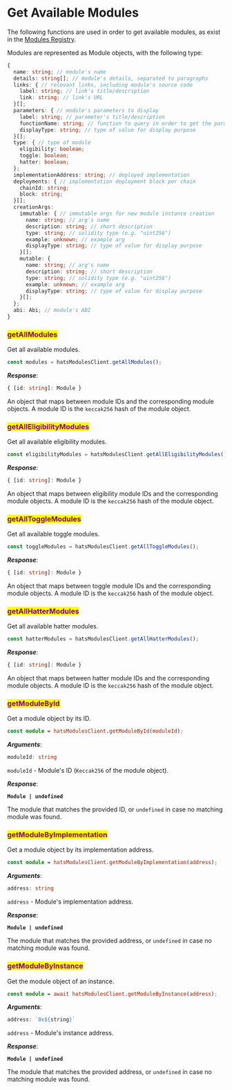 # Get Available Modules

The following functions are used in order to get available modules, as exist in the [Modules Registry](../hats-modules/building-hats-modules/modules-registry.md).

Modules are represented as Module objects, with the following type:

```typescript
{
  name: string; // module's name 
  details: string[]; // module's details, separated to paragraphs
  links: { // relevant links, including module's source code
    label: string; // link's title/description
    link: string; // link's URL
  }[];
  parameters: { // module's parameters to display
    label: string; // parameter's title/description
    functionName: string; // function to query in order to get the paramaeter's value
    displayType: string; // type of value for display purpose
  }[];
  type: { // type of module
    eligibility: boolean;
    toggle: boolean;
    hatter: boolean;
  };
  implementationAddress: string; // deployed implementation 
  deployments: { // implementation deployment block per chain
    chainId: string;
    block: string;
  }[];
  creationArgs: 
    immutable: { // immutable args for new module instance creation
      name: string; // arg's name
      description: string; // short description
      type: string; // solidity type (e.g. "uint256")
      example: unknown; // example arg 
      displayType: string; // type of value for display purpose
    }[];
    mutable: {
      name: string; // arg's name
      description: string; // short description
      type: string; // solidity type (e.g. "uint256")
      example: unknown; // example arg 
      displayType: string; // type of value for display purpose
    }[];
  };
  abi: Abi; // module's ABI
}
```

### <mark style="color:purple;">getAllModules</mark>

Get all available modules.

```typescript
const modules = hatsModulesClient.getAllModules();
```

_**Response**_:

```typescript
{ [id: string]: Module }
```

An object that maps between module IDs and the corresponding module objects. A module ID is the `keccak256` hash of the module object.

### <mark style="color:purple;">getAllEligibilityModules</mark>

Get all available eligibility modules.

```typescript
const eligibilityModules = hatsModulesClient.getAllEligibilityModules();
```

_**Response**_:

```typescript
{ [id: string]: Module }
```

An object that maps between eligibility module IDs and the corresponding module objects. A module ID is the `keccak256` hash of the module object.

### <mark style="color:purple;">getAllToggleModules</mark>

Get all available toggle modules.

```typescript
const toggleModules = hatsModulesClient.getAllToggleModules();
```

_**Response**_:

```typescript
{ [id: string]: Module }
```

An object that maps between toggle module IDs and the corresponding module objects. A module ID is the `keccak256` hash of the module object.

### <mark style="color:purple;">getAllHatterModules</mark>

Get all available hatter modules.

```typescript
const hatterModules = hatsModulesClient.getAllHatterModules();
```

_**Response**_:

```typescript
{ [id: string]: Module }
```

An object that maps between hatter module IDs and the corresponding module objects. A module ID is the `keccak256` hash of the module object.

### <mark style="color:purple;">getModuleById</mark>

Get a module object by its ID.

```typescript
const module = hatsModulesClient.getModuleById(moduleId);
```

_**Arguments**_:

```typescript
moduleId: string
```

`moduleId` - Module's ID (`Keccak256` of the module object).

_**Response**_:

<pre class="language-typescript"><code class="lang-typescript"><strong>Module | undefined
</strong></code></pre>

The module that matches the provided ID, or `undefined` in case no matching module was found.

### <mark style="color:purple;">getModuleByImplementation</mark>

Get a module object by its implementation address.

```typescript
const module = hatsModulesClient.getModuleByImplementation(address);
```

_**Arguments**_:

```typescript
address: string
```

`address` - Module's implementation address.

_**Response**_:

<pre class="language-typescript"><code class="lang-typescript"><strong>Module | undefined
</strong></code></pre>

The module that matches the provided address, or `undefined` in case no matching module was found.

### <mark style="color:purple;">getModuleByInstance</mark>

Get the module object of an instance.

```typescript
const module = await hatsModulesClient.getModuleByInstance(address);
```

_**Arguments**_:

```typescript
address: `0x${string}`
```

`address` - Module's instance address.

_**Response**_:

<pre class="language-typescript"><code class="lang-typescript"><strong>Module | undefined
</strong></code></pre>

The module that matches the provided address, or `undefined` in case no matching module was found.
